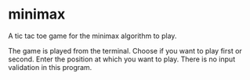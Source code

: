 # minimax
A tic tac toe game for the minimax algorithm to play.

The game is played from the terminal.
Choose if you want to play first or second.
Enter the position at which you want to play.
There is no input validation in this program.
